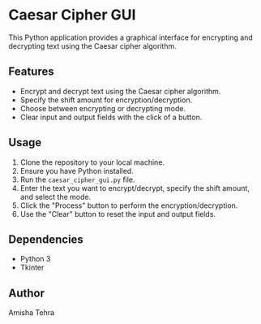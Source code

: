 # Caesar Cipher GUI

This Python application provides a graphical interface for encrypting and decrypting text using the Caesar cipher algorithm.

## Features

- Encrypt and decrypt text using the Caesar cipher algorithm.
- Specify the shift amount for encryption/decryption.
- Choose between encrypting or decrypting mode.
- Clear input and output fields with the click of a button.

## Usage

1. Clone the repository to your local machine.
2. Ensure you have Python installed.
3. Run the `caesar_cipher_gui.py` file.
4. Enter the text you want to encrypt/decrypt, specify the shift amount, and select the mode.
5. Click the "Process" button to perform the encryption/decryption.
6. Use the "Clear" button to reset the input and output fields.

## Dependencies

- Python 3
- Tkinter

## Author

Amisha Tehra
